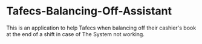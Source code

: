 # Tafecs-Balancing-Off-Assistant
This is an application to help Tafecs when balancing off their cashier's book at the end of a shift in case of The System not working.
